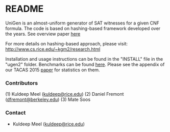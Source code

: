 # README #
UniGen is an almost-uniform generator of SAT witnesses for a given CNF formula. The code is based on hashing-based framework developed over the years. See overview paper [here](http://www.cs.rice.edu/~kgm2/Papers/BNP16.pdf) 

For more details on hashing-based approach, please visit: http://www.cs.rice.edu/~kgm2/research.html

Installation and usage instructions can be found in the "INSTALL" file in the "ugen2" folder.
Benchmarks can be found [here](http://www.cs.rice.edu/CS/Verification/Projects/UniGen/Benchmarks/). Please see the appendix of our TACAS 2015 [paper](http://link.springer.com/chapter/10.1007/978-3-662-46681-0_25) for statistics on them.

### Contributors ###

(1) Kuldeep Meel (kuldeep@rice.edu)
(2) Daniel Fremont (dfremont@berkeley.edu)
(3) Mate Soos

### Contact ###
* Kuldeep Meel (kuldeep@rice.edu)